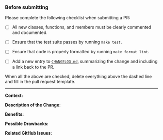 ### Before submitting

Please complete the following checklist when submitting a PR:

- [ ] All new classes, functions, and members must be clearly commented and
      documented.

- [ ] Ensure that the test suite passes by running `make test`.

- [ ] Ensure that code is properly formatted by running `make format lint`.

- [ ] Add a new entry to [`CHANGELOG.md`](.github/CHANGELOG.md), summarizing the
      change and including a link back to the PR.

When all the above are checked, delete everything above the dashed
line and fill in the pull request template.

------------------------------------------------------------------------------------------------------------

**Context:**

**Description of the Change:**

**Benefits:**

**Possible Drawbacks:**

**Related GitHub Issues:**
